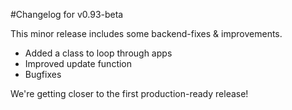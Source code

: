 #Changelog for v0.93-beta

This minor release includes some backend-fixes & improvements.

* Added a class to loop through apps
* Improved update function
* Bugfixes

We're getting closer to the first production-ready release!